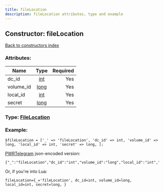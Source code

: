 ```yaml
---
title: fileLocation
description: fileLocation attributes, type and example
---
```

## Constructor: fileLocation  
[Back to constructors index](index.md)



### Attributes:

| Name     |    Type       | Required |
|----------|:-------------:|---------:|
|dc\_id|[int](../types/int.md) | Yes|
|volume\_id|[long](../types/long.md) | Yes|
|local\_id|[int](../types/int.md) | Yes|
|secret|[long](../types/long.md) | Yes|



### Type: [FileLocation](../types/FileLocation.md)


### Example:

```
$fileLocation = ['_' => 'fileLocation', 'dc_id' => int, 'volume_id' => long, 'local_id' => int, 'secret' => long, ];
```  

[PWRTelegram](https://pwrtelegram.xyz) json-encoded version:

```
{"_":"fileLocation","dc_id":"int","volume_id":"long","local_id":"int","secret":"long"}
```


Or, if you're into Lua:  


```
fileLocation={_='fileLocation', dc_id=int, volume_id=long, local_id=int, secret=long, }

```


